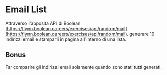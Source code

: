 # Email List  

Attraverso l'apposita API di Boolean
[https://flynn.boolean.careers/exercises/api/random/mail](https://flynn.boolean.careers/exercises/api/random/mail).
generare 10 indirizzi email e stamparli in pagina all'interno di una lista.

## Bonus

Far comparire gli indirizzi email solamente quando sono stati tutti generati.
